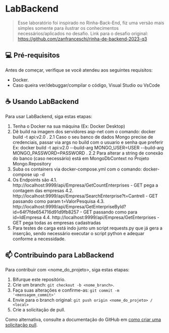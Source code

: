 # LabBackend

> Esse laboratório foi inspirado no Rinha-Back-End, fiz uma versão mais simples somente para ilustrar os conhecimentos necessários/aplicados no desafio.
> Link para o desafio original: https://github.com/zanfranceschi/rinha-de-backend-2023-q3

## 💻 Pré-requisitos

Antes de começar, verifique se você atendeu aos seguintes requisitos:

* Docker.
* Caso queira ver/debuggar/compilar o código, Visual Studio ou VsCode

## ☕ Usando LabBackend

Para usar LabBackend, siga estas etapas:

1. Tenha o Docker na sua máquina (Ex: Docker Desktop)
2. Dê build na imagem dos servidores asp-net com o comando: docker build -t api:v2.0 .
	2.1 Caso o seu banco de dados Mongo precise de credenciais, passar via args no build com o usuario e senha que preferir Ex: docker build -t api:v2.0 --build-arg MONGO_USER=USER --build-arg MONGO_PASSWORD=PASSWORD .
	2.2 Para alterar a string de conexão do banco (caso necessário) está em MongoDbContext no Projeto Mongo.Repository
3. Suba os containers via docker-compose.yml com o comando: docker-compose up -d
4. Os Endpoints são
4.1. http://localhost:9999/api/Empresa/GetCountEnterprises - GET pega a contagem das empresas
4.2. http://localhost:9999/api/Empresa/SearchEnterprise?t=Cantrell - GET passando como param t=ValorPesquisa
4.3. http://localhost:9999/api/Empresa/GetEnterpriseById?id=64f7fde654716d91d9fb8257 - GET passando como para id=IdEmpresa
4.4. http://localhost:9999/api/Empresa/GetEnterprises - GET pega todas as empresas cadastradas
5. Para testes de carga está indo junto um script requests.py que já gera a inserção, sendo necessário executar o script python e adequar conforme a necessidade.

## 📫 Contribuindo para LabBackend

Para contribuir com <nome_do_projeto>, siga estas etapas:

1. Bifurque este repositório.
2. Crie um branch: `git checkout -b <nome_branch>`.
3. Faça suas alterações e confirme-as: `git commit -m '<mensagem_commit>'`
4. Envie para o branch original: `git push origin <nome_do_projeto> / <local>`
5. Crie a solicitação de pull.

Como alternativa, consulte a documentação do GitHub em [como criar uma solicitação pull](https://help.github.com/en/github/collaborating-with-issues-and-pull-requests/creating-a-pull-request).
